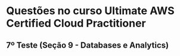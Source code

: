 # Questões no curso Ultimate AWS Certified Cloud Practitioner

## 7º Teste (Seção 9 - Databases e Analytics)

> 